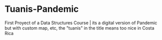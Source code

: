 # Tuanis-Pandemic
First Proyect of a Data Structures Course | its a digital version of Pandemic but with custom map, etc, the "tuanis" in the title means too nice in Costa Rica
